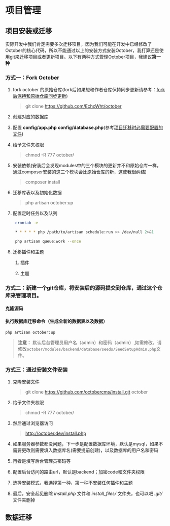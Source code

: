 # 项目管理

## 项目安装或迁移

实际开发中我们肯定需要多次迁移项目，因为我们可能在开发中已经修改了October的核心代码，所以不能通过以上的安装方式安装October，我打算还是使用git来迁移项目或者更新项目。以下有两种方式管理October项目，我建议**第一种**

### 方式一：Fork October

1. fork october 的原始仓库(fork后如果想和作者仓库保持同步更新请参考：[fork后保持和原始仓库同步更新](git-notes.md))

   > git clone https://github.com/EchoWht/october

2. 创建对应的数据库    

3. 配置 **config/app.php** **config/database.php**(参考[项目迁移时必需要配置的文件](common-config.md))

4. 给予文件夹权限

   > chmod -R 777 october/

5. 安装依赖(安装后会发现modules中的三个模块的更新并不和原始仓库一样，通过composer安装的这三个模块会比原始仓库的新，这使我很纠结)

   > composer install

6. 迁移库表以及初始化数据

   > php artisan october:up

7. 配置定时任务以及队列

   ```bash
    crontab -e
   
    * * * * * php /path/to/artisan schedule:run >> /dev/null 2>&1
   
    php artisan queue:work --once
   ```

8. 迁移插件和主题

   1. 插件

   2. 主题

### 方式二：新建一个git仓库，将安装后的源码提交到仓库，通过这个仓库来管理项目。

#### 克隆源码

#### 执行数据库迁移命令（生成全新的数据表以及数据）

    php artisan october:up

> **注意：** 默认后台管理员用户名（admin）和密码（admin）,如需修改，请修改`october/modules/backend/database/seeds/SeedSetupAdmin.php`文件。

### 方式三：通过安装文件安装

1. 克隆安装文件

   > git clone https://github.com/octobercms/install.git october

2. 给予文件夹权限

   > chmod -R 777 october/

3. 然后通过浏览器访问

   > http://october.dev/install.php

4. 如果服务器参数都没问题，下一步是配置数据库环境，默认是mysql，如果不需要更改则需要填入数据库名(需要提前创建)，以及数据库的用户名和密码

5. 再者是填写后台管理员密码等

6. 配置后台访问的路由url，默认是backend；加密code和文件夹权限

7. 选择安装模式，我选择第一种，第一种不安装任何插件和主题

8. 最后，安全起见删除 *install.php* 文件和 *install_files/* 文件夹，也可以吧 *.git/* 文件夹删掉

## 数据迁移
